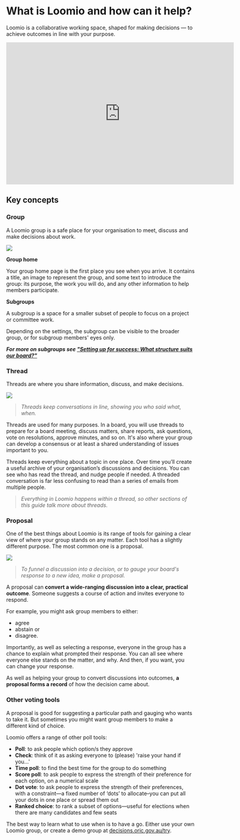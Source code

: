 # What is Loomio and how can it help?

Loomio is a collaborative working space, shaped for making decisions — to achieve outcomes in line with your purpose.

<div class="iframe-container">
<iframe width="608" height="380" src="https://www.youtube.com/embed/Zlzuqsunpxc" title="YouTube video player" frameborder="0" allow="accelerometer; autoplay; clipboard-write; encrypted-media; gyroscope; picture-in-picture" allowfullscreen></iframe>
</div>

## Key concepts

### Group

A Loomio group is a safe place for your organisation to meet, discuss and make decisions about work.

![](Groups.png#width-50)

**Group home**

Your group home page is the first place you see when you arrive. It contains a title, an image to represent the group, and some text to introduce the group: its purpose, the work you will do, and any other information to help members participate.

**Subgroups**

A subgroup is a space for a smaller subset of people to focus on a project or committee work.

Depending on the settings, the subgroup can be visible to the broader group, or for subgroup members' eyes only.

***For more on subgroups see ["Setting up for success: What structure suits our board?"](https://help.loomio.com/en/oric/for-success.html#what-structure-suits-our-board)***

### Thread

Threads are where you share information, discuss, and make decisions.

![](Threads.png#width-50)

> *Threads keep conversations in line, showing you who said what, when.*

Threads are used for many purposes. In a board, you will use threads to prepare for a board meeting, discuss matters, share reports, ask questions, vote on resolutions, approve minutes, and so on. It's also where your group can develop a consensus or at least a shared understanding of issues important to you.

Threads keep everything about a topic in one place. Over time you’ll create a useful archive of your organisation’s discussions and decisions. You can see who has read the thread, and nudge people if needed. A threaded conversation is far less confusing to read than a series of emails from multiple people.

> *Everything in Loomio happens within a thread, so other sections of this guide talk more about threads.*

### Proposal

One of the best things about Loomio is its range of tools for gaining a clear view of where your group stands on any matter. Each tool has a slightly different purpose. The most common one is a proposal. 

![](Proposals.png#width-50)

> *To funnel a discussion into a decision, or to gauge your board's response to a new idea, make a proposal.*

A proposal can **convert a wide-ranging discussion into a clear, practical outcome**. Someone suggests a course of action and invites everyone to respond. 

For example, you might ask group members to either:
- agree
- abstain or 
- disagree. 

Importantly, as well as selecting a response, everyone in the group has a chance to explain what prompted their response. You can all see where everyone else stands on the matter, and why. And then, if you want, you can change your response. 

As well as helping your group to convert discussions into outcomes, **a proposal forms a record** of how the decision came about.

### Other voting tools

A proposal is good for suggesting a particular path and gauging who wants to take it. But sometimes you might want group members to make a different kind of choice. 

Loomio offers a range of other poll tools:

- **Poll**: to ask people which option/s they approve
- **Check**: think of it as asking everyone to (please) 'raise your hand if you…'
- **Time poll**: to find the best time for the group to do something
- **Score poll**: to ask people to express the strength of their preference for each option, on a numerical scale
- **Dot vote**: to ask people to express the strength of their preferences, with a constraint—a fixed number of ‘dots’ to allocate–you can put all your dots in one place or spread them out
- **Ranked choice**: to rank a subset of options—useful for elections when there are many candidates and few seats

The best way to learn what to use when is to have a go. Either use your own Loomio group, or create a demo group at [decisions.oric.gov.au/try](https://decisions.oric.gov.au/try). 

